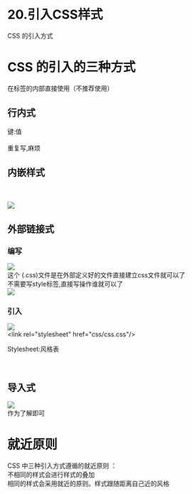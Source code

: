 # 20.引入CSS样式

CSS 的引入方式


<a name="5f0390a1"></a>
# CSS 的引入的三种方式


在标签的内部直接使用（不推荐使用）
<a name="5a861f91"></a>
## 行内式
键:值<br /><!--1、行内式 style=“key:value;”style="font-size:30px;color: yellow;" --><br />重复写,麻烦
<a name="0b82d24d"></a>
## 内嵌样式
 <br /><!--2、内嵌样式 这个style标签写建议写到head里面，因为这个中的内容需要展现到用户面前的--><br />![](https://cdn.nlark.com/yuque/0/2019/png/349894/1561980387031-f503a7db-4c42-49e9-8131-aa8df4def865.png#align=left&display=inline&height=543&originHeight=670&originWidth=662&status=done&width=537)

<style>

/*选择器 */

span{

/*字体的大小*/

font-size: 30px;

/*字体的颜色*/

color: red;

/*字体的样式*/

font-family: 宋体;

}

</style>

<a name="99e4c6a2"></a>
## 外部链接式
<!--3、链接式	rel:当前的文档和引入的文档的关系

href:是指引入文档的关系-->

<a name="c057b6ab"></a>
### 编写
![](https://cdn.nlark.com/yuque/0/2019/png/349894/1561980387101-6ce6c9ef-5836-4a3c-822e-f52cc02beaff.png#align=left&display=inline&height=300&originHeight=275&originWidth=595&status=done&width=649)<br />这个	(.css)文件是在外部定义好的文件直接建立css文件就可以了<br />不需要写style标签,直接写操作谁就可以了<br />![](https://cdn.nlark.com/yuque/0/2019/png/349894/1561980387175-75b6a04e-39f3-4116-b672-f606e8679384.png#align=left&display=inline&height=354&originHeight=236&originWidth=428&status=done&width=642)

<a name="e7fc50e0"></a>
### 引入
![](https://cdn.nlark.com/yuque/0/2019/png/349894/1561980387270-17fcbdb1-1ae5-4fed-b5c9-b9c8f68e0c1f.png#align=left&display=inline&height=135&originHeight=167&originWidth=1112&status=done&width=902)<br /><link rel="stylesheet" href="css/css.css"/>

Stylesheet:风格表


<!--**了解：这种方式也可以引入CSS的样式，作为了解--> <style>

@import url("css/css.css"); </style>

<a name="whPEp"></a>
## 导入式
![](https://cdn.nlark.com/yuque/0/2019/png/349894/1561980387348-23e75c8a-04cd-48f3-a6e3-107a8d112994.png#align=left&display=inline&height=206&originHeight=137&originWidth=490&status=done&width=735)<br />作为了解即可

<a name="cb8815bb"></a>
# 就近原则
CSS 中三种引入方式遵循的就近原则 ：<br />不相同的样式会进行样式的叠加<br />相同的样式会采用就近的原则。样式跟随距离自己近的风格
